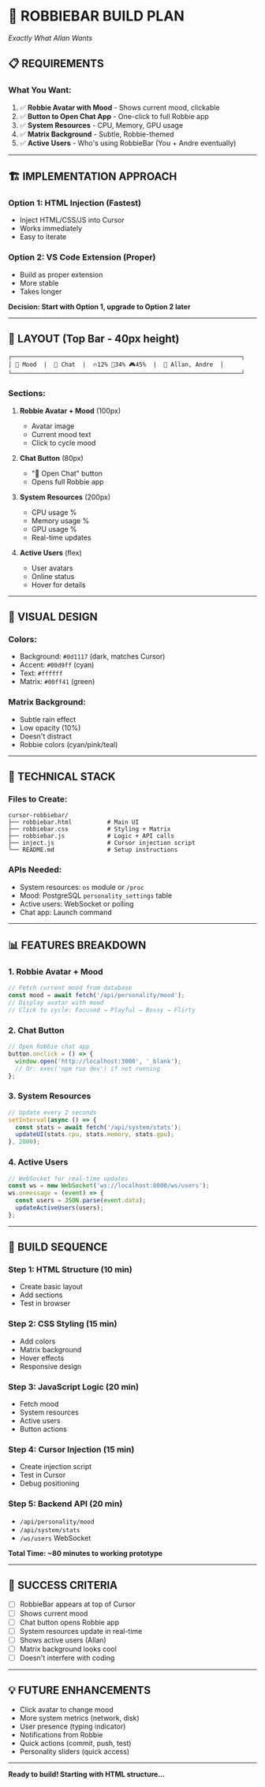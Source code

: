 # 🎯 ROBBIEBAR BUILD PLAN
*Exactly What Allan Wants*

## 📋 REQUIREMENTS

### **What You Want:**
1. ✅ **Robbie Avatar with Mood** - Shows current mood, clickable
2. ✅ **Button to Open Chat App** - One-click to full Robbie app
3. ✅ **System Resources** - CPU, Memory, GPU usage
4. ✅ **Matrix Background** - Subtle, Robbie-themed
5. ✅ **Active Users** - Who's using RobbieBar (You + Andre eventually)

---

## 🏗️ IMPLEMENTATION APPROACH

### **Option 1: HTML Injection (Fastest)**
- Inject HTML/CSS/JS into Cursor
- Works immediately
- Easy to iterate

### **Option 2: VS Code Extension (Proper)**
- Build as proper extension
- More stable
- Takes longer

**Decision: Start with Option 1, upgrade to Option 2 later**

---

## 📐 LAYOUT (Top Bar - 40px height)

```
┌─────────────────────────────────────────────────────────────────┐
│ 🤖 Mood  |  💬 Chat  |  🔥12% 💾34% 🎮45%  |  👥 Allan, Andre  │
└─────────────────────────────────────────────────────────────────┘
```

### **Sections:**
1. **Robbie Avatar + Mood** (100px)
   - Avatar image
   - Current mood text
   - Click to cycle mood

2. **Chat Button** (80px)
   - "💬 Open Chat" button
   - Opens full Robbie app

3. **System Resources** (200px)
   - CPU usage %
   - Memory usage %
   - GPU usage %
   - Real-time updates

4. **Active Users** (flex)
   - User avatars
   - Online status
   - Hover for details

---

## 🎨 VISUAL DESIGN

### **Colors:**
- Background: `#0d1117` (dark, matches Cursor)
- Accent: `#00d9ff` (cyan)
- Text: `#ffffff`
- Matrix: `#00ff41` (green)

### **Matrix Background:**
- Subtle rain effect
- Low opacity (10%)
- Doesn't distract
- Robbie colors (cyan/pink/teal)

---

## 🔧 TECHNICAL STACK

### **Files to Create:**
```
cursor-robbiebar/
├── robbiebar.html          # Main UI
├── robbiebar.css           # Styling + Matrix
├── robbiebar.js            # Logic + API calls
├── inject.js               # Cursor injection script
└── README.md               # Setup instructions
```

### **APIs Needed:**
- System resources: `os` module or `/proc`
- Mood: PostgreSQL `personality_settings` table
- Active users: WebSocket or polling
- Chat app: Launch command

---

## 📊 FEATURES BREAKDOWN

### **1. Robbie Avatar + Mood**
```javascript
// Fetch current mood from database
const mood = await fetch('/api/personality/mood');
// Display avatar with mood
// Click to cycle: Focused → Playful → Bossy → Flirty
```

### **2. Chat Button**
```javascript
// Open Robbie chat app
button.onclick = () => {
  window.open('http://localhost:3000', '_blank');
  // Or: exec('npm run dev') if not running
};
```

### **3. System Resources**
```javascript
// Update every 2 seconds
setInterval(async () => {
  const stats = await fetch('/api/system/stats');
  updateUI(stats.cpu, stats.memory, stats.gpu);
}, 2000);
```

### **4. Active Users**
```javascript
// WebSocket for real-time updates
const ws = new WebSocket('ws://localhost:8000/ws/users');
ws.onmessage = (event) => {
  const users = JSON.parse(event.data);
  updateActiveUsers(users);
};
```

---

## 🚀 BUILD SEQUENCE

### **Step 1: HTML Structure** (10 min)
- Create basic layout
- Add sections
- Test in browser

### **Step 2: CSS Styling** (15 min)
- Add colors
- Matrix background
- Hover effects
- Responsive design

### **Step 3: JavaScript Logic** (20 min)
- Fetch mood
- System resources
- Active users
- Button actions

### **Step 4: Cursor Injection** (15 min)
- Create injection script
- Test in Cursor
- Debug positioning

### **Step 5: Backend API** (20 min)
- `/api/personality/mood`
- `/api/system/stats`
- `/ws/users` WebSocket

**Total Time: ~80 minutes to working prototype**

---

## 🎯 SUCCESS CRITERIA

- [ ] RobbieBar appears at top of Cursor
- [ ] Shows current mood
- [ ] Chat button opens Robbie app
- [ ] System resources update in real-time
- [ ] Shows active users (Allan)
- [ ] Matrix background looks cool
- [ ] Doesn't interfere with coding

---

## 💡 FUTURE ENHANCEMENTS

- Click avatar to change mood
- More system metrics (network, disk)
- User presence (typing indicator)
- Notifications from Robbie
- Quick actions (commit, push, test)
- Personality sliders (quick access)

---

**Ready to build! Starting with HTML structure...**
